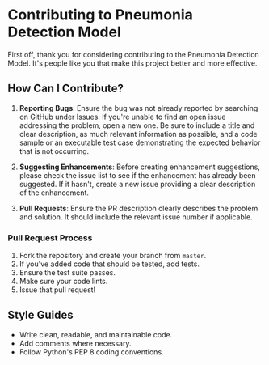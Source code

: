 # Contributing to Pneumonia Detection Model

First off, thank you for considering contributing to the Pneumonia Detection Model. It's people like you that make this project better and more effective.

## How Can I Contribute?

1. **Reporting Bugs**: Ensure the bug was not already reported by searching on GitHub under Issues. If you're unable to find an open issue addressing the problem, open a new one. Be sure to include a title and clear description, as much relevant information as possible, and a code sample or an executable test case demonstrating the expected behavior that is not occurring.

2. **Suggesting Enhancements**: Before creating enhancement suggestions, please check the issue list to see if the enhancement has already been suggested. If it hasn't, create a new issue providing a clear description of the enhancement.

3. **Pull Requests**: Ensure the PR description clearly describes the problem and solution. It should include the relevant issue number if applicable.

### Pull Request Process

1. Fork the repository and create your branch from `master`.
2. If you've added code that should be tested, add tests.
3. Ensure the test suite passes.
4. Make sure your code lints.
5. Issue that pull request!

## Style Guides

- Write clean, readable, and maintainable code.
- Add comments where necessary.
- Follow Python's PEP 8 coding conventions.



